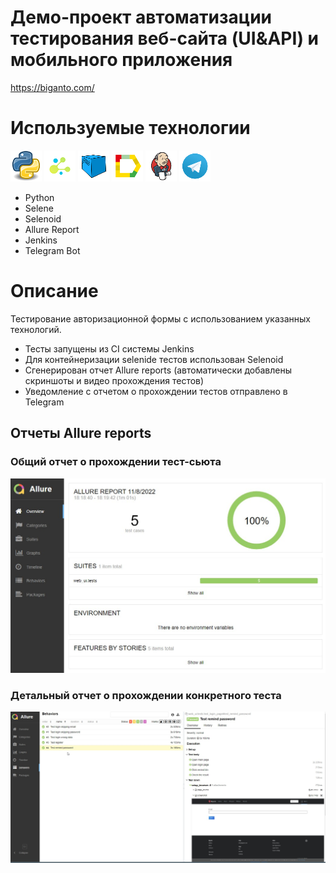 # Демо-проект автоматизации тестирования веб-сайта (UI&API)  и мобильного приложения
https://biganto.com/

# Используемые технологии
![python](files/pythonn.png)
![Selene](files/selenne.png)
![Selenoid](files/Selenoid.png)
![Allure_Report](files/Allure_Report.png)
![Jenkins](files/Jenkins.png)
![Telegram](files/Telegram.png)


- Python
- Selene
- Selenoid
- Allure Report
- Jenkins
- Telegram Bot

# Описание
Тестирование авторизационной формы с использованием указанных технологий.

- Тесты запущены из CI системы Jenkins
- Для контейнеризации selenide тестов использован Selenoid
- Сгенерирован отчет Allure reports (автоматически добавлены скриншоты и видео прохождения тестов)
- Уведомление с отчетом о прохождении тестов отправлено в Telegram

## Отчеты Allure reports
### Общий отчет о прохождении тест-сьюта
![Allure reports overview](./files/report.jpg)
### Детальный отчет о прохождении конкретного теста
![Allure reports test](./files/report_with_screen.jpg)




